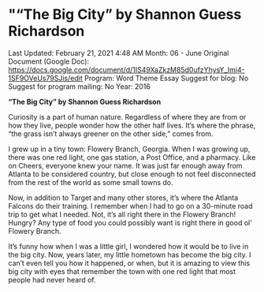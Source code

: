 # "“The Big City” by Shannon Guess Richardson

Last Updated: February 21, 2021 4:48 AM
Month: 06 - June
Original Document (Google Doc): https://docs.google.com/document/d/1IS49XaZkzM85d0ufzYhysY_Imi4-1SF9OVeUs79SJis/edit
Program: Word Theme Essay
Suggest for blog: No
Suggest for program mailing: No
Year: 2016

**“The Big City” by Shannon Guess Richardson**

Curiosity is a part of human nature. Regardless of where they are from or how they live, people wonder how the other half lives. It’s where the phrase, “the grass isn’t always greener on the other side,” comes from.

I grew up in a tiny town: Flowery Branch, Georgia. When I was growing up, there was one red light, one gas station, a Post Office, and a pharmacy. Like on Cheers, everyone knew your name. It was just far enough away from Atlanta to be considered country, but close enough to not feel disconnected from the rest of the world as some small towns do.

Now, in addition to Target and many other stores, it’s where the Atlanta Falcons do their training. I remember when I had to go on a 30-minute road trip to get what I needed. Not, it’s all right there in the Flowery Branch! Hungry? Any type of food you could possibly want is right there in good ol’ Flowery Branch.

It’s funny how when I was a little girl, I wondered how it would be to live in the big city. Now, years later, my little hometown has become the big city. I can’t even tell you how it happened, or when, but it is amazing to view this big city with eyes that remember the town with one red light that most people had never heard of.